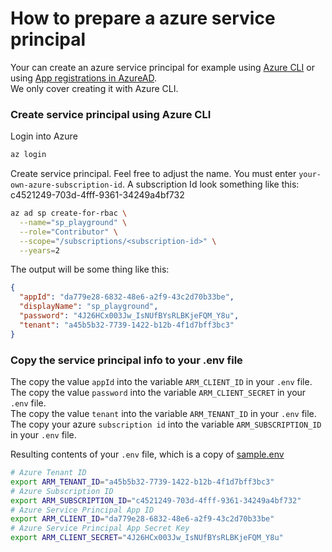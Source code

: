 #  How to prepare a azure service principal

Your can create an azure service principal for example using [Azure CLI](https://docs.microsoft.com/en-us/cli/azure/get-started-with-azure-cli) or using [App registrations in AzureAD](https://portal.azure.com/#blade/Microsoft_AAD_IAM/ActiveDirectoryMenuBlade/RegisteredApps).   
We only cover creating it with Azure CLI.

### Create service principal using Azure CLI

Login into Azure

```bash
az login
```

Create service principal. Feel free to adjust the name. You must enter `your-own-azure-subscription-id`. A subscription Id look something like this: c4521249-703d-4fff-9361-34249a4bf732

```bash
az ad sp create-for-rbac \
  --name="sp_playground" \
  --role="Contributor" \
  --scope="/subscriptions/<subscription-id>" \
  --years=2
```

The output will be some thing like this:

```json
{
  "appId": "da779e28-6832-48e6-a2f9-43c2d70b33be",
  "displayName": "sp_playground",
  "password": "4J26HCx003Jw_IsNUfBYsRLBKjeFQM_Y8u",
  "tenant": "a45b5b32-7739-1422-b12b-4f1d7bff3bc3"
}
```

### Copy the service principal info to your .env file

The copy the value `appId` into the variable `ARM_CLIENT_ID` in your `.env` file.   
The copy the value `password` into the variable `ARM_CLIENT_SECRET` in your `.env` file.    
The copy the value `tenant` into the variable `ARM_TENANT_ID` in your `.env` file.    
The copy your azure `subscription id` into the variable `ARM_SUBSCRIPTION_ID` in your `.env` file.    

Resulting contents of your `.env` file, which is a copy of [sample.env](../sample.env)

```bash
# Azure Tenant ID
export ARM_TENANT_ID="a45b5b32-7739-1422-b12b-4f1d7bff3bc3"
# Azure Subscription ID
export ARM_SUBSCRIPTION_ID="c4521249-703d-4fff-9361-34249a4bf732"
# Azure Service Principal App ID
export ARM_CLIENT_ID="da779e28-6832-48e6-a2f9-43c2d70b33be"
# Azure Service Principal App Secret Key
export ARM_CLIENT_SECRET="4J26HCx003Jw_IsNUfBYsRLBKjeFQM_Y8u"
```
